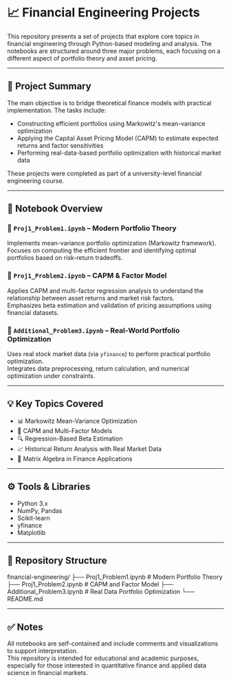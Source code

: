 # 📈 Financial Engineering Projects

This repository presents a set of projects that explore core topics in financial engineering through Python-based modeling and analysis. The notebooks are structured around three major problems, each focusing on a different aspect of portfolio theory and asset pricing.

---

## 📘 Project Summary

The main objective is to bridge theoretical finance models with practical implementation. The tasks include:

- Constructing efficient portfolios using Markowitz's mean-variance optimization
- Applying the Capital Asset Pricing Model (CAPM) to estimate expected returns and factor sensitivities
- Performing real-data-based portfolio optimization with historical market data

These projects were completed as part of a university-level financial engineering course.

---

## 📂 Notebook Overview

### 🔹 `Proj1_Problem1.ipynb` – Modern Portfolio Theory

Implements mean-variance portfolio optimization (Markowitz framework).  
Focuses on computing the efficient frontier and identifying optimal portfolios based on risk-return tradeoffs.

### 🔹 `Proj1_Problem2.ipynb` – CAPM & Factor Model

Applies CAPM and multi-factor regression analysis to understand the relationship between asset returns and market risk factors.  
Emphasizes beta estimation and validation of pricing assumptions using financial datasets.

### 🔹 `Additional_Problem3.ipynb` – Real-World Portfolio Optimization

Uses real stock market data (via `yfinance`) to perform practical portfolio optimization.  
Integrates data preprocessing, return calculation, and numerical optimization under constraints.

---

## 💡 Key Topics Covered

- 📊 Markowitz Mean-Variance Optimization  
- 💼 CAPM and Multi-Factor Models  
- 🔍 Regression-Based Beta Estimation  
- 📈 Historical Return Analysis with Real Market Data  
- 🧮 Matrix Algebra in Finance Applications  

---

## ⚙️ Tools & Libraries

- Python 3.x  
- NumPy, Pandas  
- Scikit-learn  
- yfinance  
- Matplotlib  

---

## 📁 Repository Structure
financial-engineering/
├── Proj1_Problem1.ipynb # Modern Portfolio Theory
├── Proj1_Problem2.ipynb # CAPM and Factor Model
├── Additional_Problem3.ipynb # Real Data Portfolio Optimization
└── README.md


---

## ✅ Notes

All notebooks are self-contained and include comments and visualizations to support interpretation.  
This repository is intended for educational and academic purposes, especially for those interested in quantitative finance and applied data science in financial markets.
